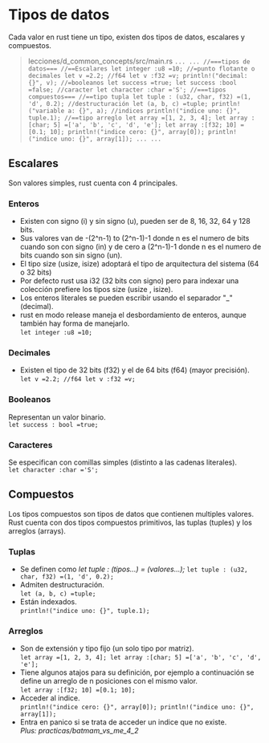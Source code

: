 # Tipos de datos  
Cada valor en rust tiene un tipo, existen dos tipos de datos, escalares y compuestos.  
> lecciones/d_common_concepts/src/main.rs
`
    ...
    ...
     //===tipos de datos===
        //==Escalares
            let integer :u8 =10;
        //=punto flotante o decimales
            let v =2.2; //f64
            let v :f32 =v;
            println!("decimal: {}", v);
        //=booleanos
            let success =true;
            let success :bool =false;
        //caracter
            let character :char ='S';
    //===tipos compuestos===
        //==tipo tupla
        let tuple : (u32, char, f32) =(1, 'd', 0.2);
        //destructuración
        let (a, b, c) =tuple;
        println!("variable a: {}", a);
        //indices
        println!("indice uno: {}", tuple.1);
    //==tipo arreglo
        let array =[1, 2, 3, 4];
        let array :[char; 5] =['a', 'b', 'c', 'd', 'e'];
        let array :[f32; 10] =[0.1; 10];
        println!("indice cero: {}", array[0]);
        println!("indice uno: {}", array[1]);
    ...
    ...
`  
## Escalares  
Son valores simples, rust cuenta con 4 principales.
### Enteros  
- Existen con signo (i) y sin signo (u), pueden ser de 8, 16, 32, 64 y 128 bits.
- Sus valores van de -(2^n-1) to (2^n-1)-1 donde n es el numero de bits cuando son con signo (in) y de cero a (2^n-1)-1 donde n es el numero de bits cuando son sin signo (un).
- El tipo size (usize, isize) adoptará el tipo de arquitectura del sistema (64 o 32 bits)
- Por defecto rust usa i32 (32 bits con signo) pero para indexar una colección prefiere los tipos size (usize , isize).
- Los enteros literales se pueden escribir usando el separador "_" (decimal).
- rust en modo release maneja el desbordamiento de enteros, aunque también hay forma de manejarlo.  
`
let integer :u8 =10;            
`
### Decimales              
- Existen el tipo de 32 bits (f32) y el de 64 bits (f64) (mayor precisión).
`
let v =2.2; //f64
let v :f32 =v;
`
### Booleanos  
Representan un valor binario.  
`
    let success : bool =true;
`  
### Caracteres
Se especifican con comillas simples (distinto a las cadenas literales).  
`
    let character :char ='S';
`  
## Compuestos  
Los tipos compuestos son tipos de datos que contienen multiples valores. Rust cuenta con dos tipos compuestos primitivos, las tuplas (tuples) y los arreglos (arrays).  
### Tuplas 
- Se definen como *let tuple : (tipos...) = (valores...);*
`
    let tuple : (u32, char, f32) =(1, 'd', 0.2);
`
- Admiten destructuración.  
`
    let (a, b, c) =tuple;
`
- Están indexados.  
`
    println!("indice uno: {}", tuple.1);
`
### Arreglos  
- Son de extensión y tipo fijo (un solo tipo por matriz).  
`
    let array =[1, 2, 3, 4];
    let array :[char; 5] =['a', 'b', 'c', 'd', 'e'];
`  
- Tiene algunos atajos para su definición, por ejemplo a continuación se define un arreglo de n posiciones con el mismo valor.  
`
    let array :[f32; 10] =[0.1; 10];
`  
- Acceder al indice.  
`
    println!("indice cero: {}", array[0]);
    println!("indice uno: {}", array[1]);
`  
- Entra en panico si se trata de acceder un indice que no existe.  
*Plus: practicas/batmam_vs_me_4_2*  